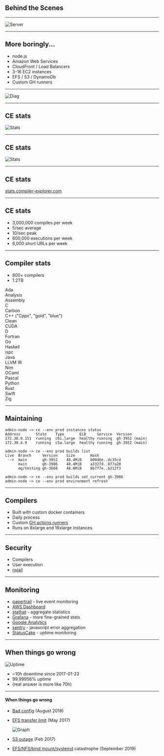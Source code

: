 ## Behind the Scenes
<!-- .element: class="white-bg" -->

---


![Server](images/CE_server_2.jpg)<!-- .element: height="500" -->

---

<div>

## More boringly...

* node.js
* Amazon Web Services
* CloudFront / Load Balancers
* 3-16 EC2 instances
* EFS / S3 / DynamoDb
* Custom GH runners

</div><!-- .element: class="white-bg" -->

---

![Diag](images/ce_aws.svg)<!-- .element: class="no-border" -->

---

## CE stats
<!-- .element: class="white-bg" -->

![Stats](images/all_compilations_stats.png)<!-- .element: class="no-border stretch white-bg" -->

---

## CE stats
<!-- .element: class="white-bg" -->

![Stats](images/sandbox-exec.png)<!-- .element: class="no-border stretch white-bg" -->

---

<div>

## CE stats

[stats.compiler-explorer.com](https://stats.compiler-explorer.com)

</div><!-- .element: class="white-bg" -->

---

<div>

## CE stats

* 3,000,000 compiles per week
* 5/sec average
* 10/sec peak
* 600,000 executions per week
* 6,000 short URLs per week

</div><!-- .element: class="white-bg" -->

---

<div class="white-bg">

## Compiler stats

* 800+ compilers
* 1.2TB

<div class="lang-container">
<div>Ada</div>
<div>Analysis</div>
<div>Assembly</div>
<div>C</div>
<div>Carbon</div>
<div>C++ ("Cppx", "gold", "blue")</div>
<div>Clean</div>
<div>CUDA</div>
<div>D</div>
<div>Fortran</div>
<div>Go</div>
<div>Haskell</div>
<div>ispc</div>
<div>Java</div>
<div>LLVM IR</div>
<div>Nim</div>
<div>OCaml</div>
<div>Pascal</div>
<div>Python</div>
<div>Rust</div>
<div>Swift</div>
<div>Zig</div>
</div><!-- -->

</div>

---

<div class="white-bg">

## Maintaining

```
admin-node ~> ce --env prod instances status
Address       State    Type       ELB     Service  Version       
172.30.0.151  running  c6i.large  healthy running  gh-3952 (main)
172.30.4.9    running  c5a.large  healthy running  gh-3952 (main)

admin-node ~> ce --env prod builds list
Live  Branch     Version    Size       Hash          
 -->  main       gh-3952    48.4MiB    b0046e..dc35cd
      main       gh-3986    48.4MiB    a3327d..877a20
      mg/testing gh-3668    48.6MiB    8b7f7e..b212f3

admin-node ~> ce --env prod builds set_current gh-3986
admin-node ~> ce --env prod environment refresh
```

</div>

---

<div class="white-bg">

## Compilers

* Built with custom docker containers
* Daily process
* Custom [GH actions runners](https://github.com/compiler-explorer/compiler-workflows/actions)
* Runs on 8xlarge and 16xlarge instances

</div>

---

<div class="white-bg">

## Security

* Compilers
* User execution
* [nsjail](https://github.com/google/nsjail)

</div>

---

<div class="white-bg">

## Monitoring

* [papertrail](https://papertrailapp.com/events) - live event monitoring
* [AWS Dashboard](https://console.aws.amazon.com/cloudwatch/home?region=us-east-1#dashboards:name=CompilerExplorer)
* [stathat](https://www.stathat.com/v) - aggregate statistics
* [Grafana](https://ce.grafana.net) - more fine-grained stats
* [Google Analytics](https://analytics.google.com/analytics/web/?hl=en-GB&pli=1#/report/visitors-overview/a55180w58851134p60096530/)
* [sentry](https://sentry.io/organizations/compiler-explorer/issues) - javascript error aggregation
* [StatusCake](https://app.statuscake.com/UptimeStatus.php?tid=1813107) - uptime monitoring

</div>

---

<div class="white-bg">

## When things go wrong

![Uptime](images/status.png)<!-- .element: height="500" -->

* ~10h downtime since 2017-01-23
* 99.99956% uptime
* (real answer is more like 70h)

</div>

---

<div class="white-bg">

#### When things go wrong

<ul>
<li>

[Bad config](https://cpplang.slack.com/archives/C7ETT0ZRP/p1534332219000100) (August 2018)

</li>
<li class=fragment>

[EFS transfer limit](https://www.patreon.com/posts/11241143) (May 2017)<p>
      ![Graph](images/EFS.png)<!-- .element: height="200" -->
      
</li>
<li class=fragment>

[S3 outage](https://aws.amazon.com/message/41926/) (Feb 2017)

</li>
<li class=fragment>

[EFS/NFS/bind mount/systemd](https://patchwork.kernel.org/patch/10104257/) catastrophe (September 2019)

</li>
</ul>

</div>
